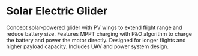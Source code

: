 # Solar Electric Glider
Concept solar-powered glider with PV wings to extend flight range and reduce battery size. Features MPPT charging with P&amp;O algorithm to charge the battery and power the motor directly. Designed for longer flights and higher payload capacity. Includes UAV and power system design.
